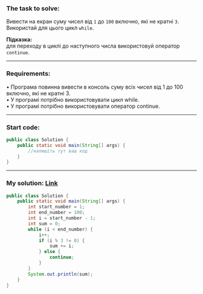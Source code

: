 ### **The task to solve:**  

Вивести на екран суму чисел від `1` до `100` включно, які не кратні `3`.  
Використай для цього цикл `while`.

**Підказка:**  
для переходу в циклі до наступного числа використовуй оператор `continue`.

---

### **Requirements:**  

• Програма повинна вивести в консоль суму всіх чисел від 1 до 100 включно, які не кратні 3.  
• У програмі потрібно використовувати цикл while.  
• У програмі потрібно використовувати оператор continue.  

---

### **Start code:**  

```java
public class Solution {
    public static void main(String[] args) {
        //напишіть тут ваш код
    }
}
```

---

### **My solution: [Link](./src/Solution.java)**  

```java
public class Solution {
    public static void main(String[] args) {
        int start_number = 1;
        int end_number = 100;
        int i = start_number - 1;
        int sum = 0;
        while (i < end_number) {
            i++;
            if (i % 3 != 0) {
                sum += i;
            } else {
                continue;
            }
        }
        System.out.println(sum);
    }
}
```
